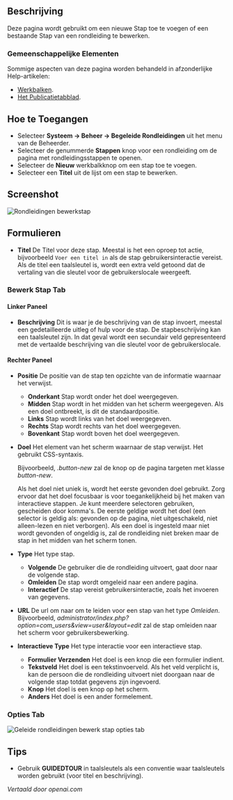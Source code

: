 <!-- Filename: Help4.x:Guided_Tours:_New_or_Edit_Step  / Display title: Gidsen: Stap Bewerken -->

## Beschrijving

Deze pagina wordt gebruikt om een nieuwe Stap toe te voegen of een bestaande Stap van een rondleiding te bewerken.

### Gemeenschappelijke Elementen

Sommige aspecten van deze pagina worden behandeld in afzonderlijke Help-artikelen:

* [Werkbalken](jdocmanual?article=help/common-elements/toolbars).
* [Het Publicatietabblad](jdocmanual?article=help/common-elements/edit-publishing).

## Hoe te Toegangen

- Selecteer **Systeem -> Beheer -> Begeleide Rondleidingen** uit het menu van de Beheerder.
- Selecteer de genummerde **Stappen** knop voor een rondleiding om de pagina met rondleidingsstappen te openen.
- Selecteer de **Nieuw** werkbalkknop om een stap toe te voegen.
- Selecteer een **Titel** uit de lijst om een stap te bewerken.

## Screenshot

![Rondleidingen bewerkstap](../../../nl/afbeeldingen/rondleidingen/rondleidingen-bewerkstap.png)

## Formulieren

- **Titel** De Titel voor deze stap. Meestal is het een oproep tot actie, bijvoorbeeld `Voer een titel in` als de stap gebruikersinteractie vereist. Als de titel een taalsleutel is, wordt een extra veld getoond dat de vertaling van die sleutel voor de gebruikerslocale weergeeft.

### Bewerk Stap Tab

#### Linker Paneel

- **Beschrijving** Dit is waar je de beschrijving van de stap invoert, meestal een gedetailleerde uitleg of hulp voor de stap. De stapbeschrijving kan een taalsleutel zijn. In dat geval wordt een secundair veld gepresenteerd met de vertaalde beschrijving van die sleutel voor de gebruikerslocale.

#### Rechter Paneel

- **Positie** De positie van de stap ten opzichte van de informatie waarnaar het verwijst.
  - **Onderkant** Stap wordt onder het doel weergegeven.
  - **Midden** Stap wordt in het midden van het scherm weergegeven. Als een doel ontbreekt, is dit de standaardpositie.
  - **Links** Stap wordt links van het doel weergegeven.
  - **Rechts** Stap wordt rechts van het doel weergegeven.
  - **Bovenkant** Stap wordt boven het doel weergegeven.
- **Doel** Het element van het scherm waarnaar de stap verwijst. Het gebruikt CSS-syntaxis.

  Bijvoorbeeld, *.button-new* zal de knop op de pagina targeten met klasse *button-new*.

  Als het doel niet uniek is, wordt het eerste gevonden doel gebruikt. Zorg ervoor dat het doel focusbaar is voor toegankelijkheid bij het maken van interactieve stappen. Je kunt meerdere selectoren gebruiken, gescheiden door komma's. De eerste geldige wordt het doel (een selector is geldig als: gevonden op de pagina, niet uitgeschakeld, niet alleen-lezen en niet verborgen). Als een doel is ingesteld maar niet wordt gevonden of ongeldig is, zal de rondleiding niet breken maar de stap in het midden van het scherm tonen.
- **Type** Het type stap.
  - **Volgende** De gebruiker die de rondleiding uitvoert, gaat door naar de volgende stap.
  - **Omleiden** De stap wordt omgeleid naar een andere pagina.
  - **Interactief** De stap vereist gebruikersinteractie, zoals het invoeren van gegevens.
- **URL** De url om naar om te leiden voor een stap van het type *Omleiden*. Bijvoorbeeld, *administrator/index.php?option=com_users&view=user&layout=edit* zal de stap omleiden naar het scherm voor gebruikersbewerking.
- **Interactieve Type** Het type interactie voor een interactieve stap.
  - **Formulier Verzenden** Het doel is een knop die een formulier indient.
  - **Tekstveld** Het doel is een tekstinvoerveld. Als het veld verplicht is, kan de persoon die de rondleiding uitvoert niet doorgaan naar de volgende stap totdat gegevens zijn ingevoerd.
  - **Knop** Het doel is een knop op het scherm.
  - **Anders** Het doel is een ander formelement.

### Opties Tab

![Geleide rondleidingen bewerk stap opties tab](../../../nl/images/guided-tours/guided-tours-edit-step-options-tab.png)

## Tips

- Gebruik **GUIDEDTOUR** in taalsleutels als een conventie waar taalsleutels worden gebruikt (voor titel en beschrijving).

*Vertaald door openai.com*

